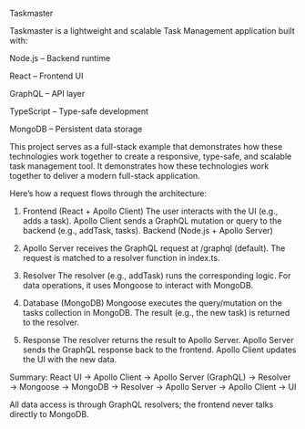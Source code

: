 ﻿Taskmaster

Taskmaster is a lightweight and scalable Task Management application built with:

Node.js – Backend runtime

React – Frontend UI

GraphQL – API layer

TypeScript – Type-safe development

MongoDB – Persistent data storage

This project serves as a full-stack example that demonstrates how these technologies work together to create a responsive, type-safe, and scalable task management tool. It demonstrates how these technologies work together to deliver a modern full-stack application.

Here’s how a request flows through the architecture:

1. Frontend (React + Apollo Client)
The user interacts with the UI (e.g., adds a task).
Apollo Client sends a GraphQL mutation or query to the backend (e.g., addTask, tasks).
Backend (Node.js + Apollo Server)

2. Apollo Server receives the GraphQL request at /graphql (default).
The request is matched to a resolver function in index.ts.

3. Resolver
The resolver (e.g., addTask) runs the corresponding logic.
For data operations, it uses Mongoose to interact with MongoDB.

4. Database (MongoDB)
Mongoose executes the query/mutation on the tasks collection in MongoDB.
The result (e.g., the new task) is returned to the resolver.

5. Response
The resolver returns the result to Apollo Server.
Apollo Server sends the GraphQL response back to the frontend.
Apollo Client updates the UI with the new data.

Summary:
React UI → Apollo Client → Apollo Server (GraphQL) → Resolver → Mongoose → MongoDB → Resolver → Apollo Server → Apollo Client → UI

All data access is through GraphQL resolvers; the frontend never talks directly to MongoDB.